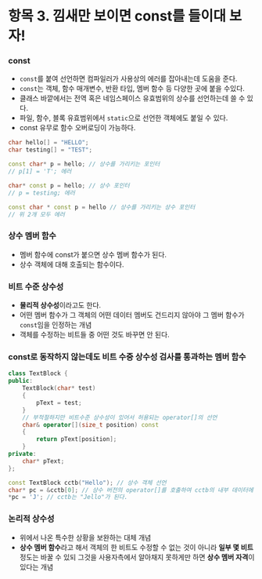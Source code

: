 # 항목 3. 낌새만 보이면 const를 들이대 보자!
### const
- `const`를 붙여 선언하면 컴파일러가 사용상의 에러를 잡아내는데 도움을 준다.
- `const`는 객체, 함수 매개변수, 반환 타입, 멤버 함수 등 다양한 곳에 붙을 수있다.
- 클래스 바깥에서는 전역 혹은 네임스페이스 유효범위의 상수를 선언하는데 쓸 수 있다.
- 파일, 함수, 블록 유효범위에서 `static`으로 선언한 객체에도 붙일 수 있다.
- const 유무로 함수 오버로딩이 가능하다.

```cpp
char hello[] = "HELLO";
char testing[] = "TEST";

const char* p = hello; // 상수를 가리키는 포인터
// p[1] = 'T'; 에러

char* const p = hello; // 상수 포인터
// p = testing; 에러

const char * const p = hello // 상수를 가리키는 상수 포인터
// 위 2개 모두 에러
```

### 상수 멤버 함수
- 멤버 함수에 const가 붙으면 상수 멤버 함수가 된다.
- 상수 객체에 대해 호출되는 함수이다.

### 비트 수준 상수성
- **물리적 상수성**이라고도 한다.
- 어떤 멤버 함수가 그 객체의 어떤 데이터 멤버도 건드리지 않아야 그 멤버 함수가 `const`임을 인정하는 개념
- 객체를 수정하는 비트들 중 어떤 것도 바꾸면 안 된다.

### const로 동작하지 않는데도 비트 수중 상수성 검사를 통과하는 멤버 함수
```cpp
class TextBlock {
public:
    TextBlock(char* test)
    {
        pText = test;
    }
    // 부적절하지만 비트수준 상수성이 있어서 허용되는 operator[]의 선언
    char& operator[](size_t position) const
    {
        return pText[position];
    }
private:
    char* pText;
};

const TextBlock cctb("Hello"); // 상수 객체 선언
char* pc = &cctb[0]; // 상수 버전의 operator[]를 호출하여 cctb의 내부 데이터에 대한 포인터를 얻음
*pc = 'J'; // cctb는 "Jello"가 된다.
```

### 논리적 상수성
- 위에서 나온 특수한 상황을 보완하는 대체 개념
- **상수 멤버 함수**라고 해서 객체의 한 비트도 수정할 수 없는 것이 아니라 **일부 몇 비트** 정도는 바꿀 수 있되 그것을 사용자측에서 알아채지 못하게만 하면 **상수 멤버 자격**이 있다는 개념